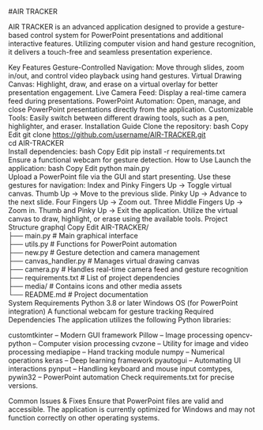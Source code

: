 #AIR TRACKER

AIR TRACKER is an advanced application designed to provide a gesture-based control system for PowerPoint presentations and additional interactive features. Utilizing computer vision and hand gesture recognition, it delivers a touch-free and seamless presentation experience.

Key Features
Gesture-Controlled Navigation: Move through slides, zoom in/out, and control video playback using hand gestures.
Virtual Drawing Canvas: Highlight, draw, and erase on a virtual overlay for better presentation engagement.
Live Camera Feed: Display a real-time camera feed during presentations.
PowerPoint Automation: Open, manage, and close PowerPoint presentations directly from the application.
Customizable Tools: Easily switch between different drawing tools, such as a pen, highlighter, and eraser.
Installation Guide
Clone the repository:
bash
Copy
Edit
git clone https://github.com/username/AIR-TRACKER.git  
cd AIR-TRACKER  
Install dependencies:
bash
Copy
Edit
pip install -r requirements.txt  
Ensure a functional webcam for gesture detection.
How to Use
Launch the application:
bash
Copy
Edit
python main.py  
Upload a PowerPoint file via the GUI and start presenting.
Use these gestures for navigation:
Index and Pinky Fingers Up → Toggle virtual canvas.
Thumb Up → Move to the previous slide.
Pinky Up → Advance to the next slide.
Four Fingers Up → Zoom out.
Three Middle Fingers Up → Zoom in.
Thumb and Pinky Up → Exit the application.
Utilize the virtual canvas to draw, highlight, or erase using the available tools.
Project Structure
graphql
Copy
Edit
AIR-TRACKER/  
├── main.py               # Main graphical interface  
├── utils.py              # Functions for PowerPoint automation  
├── new.py                # Gesture detection and camera management  
├── canvas_handler.py     # Manages virtual drawing canvas  
├── camera.py             # Handles real-time camera feed and gesture recognition  
├── requirements.txt      # List of project dependencies  
├── media/                # Contains icons and other media assets  
└── README.md             # Project documentation  
System Requirements
Python 3.8 or later
Windows OS (for PowerPoint integration)
A functional webcam for gesture tracking
Required Dependencies
The application utilizes the following Python libraries:

customtkinter – Modern GUI framework
Pillow – Image processing
opencv-python – Computer vision processing
cvzone – Utility for image and video processing
mediapipe – Hand tracking module
numpy – Numerical operations
keras – Deep learning framework
pyautogui – Automating UI interactions
pynput – Handling keyboard and mouse input
comtypes, pywin32 – PowerPoint automation
Check requirements.txt for precise versions.

Common Issues & Fixes
Ensure that PowerPoint files are valid and accessible.
The application is currently optimized for Windows and may not function correctly on other operating systems.
